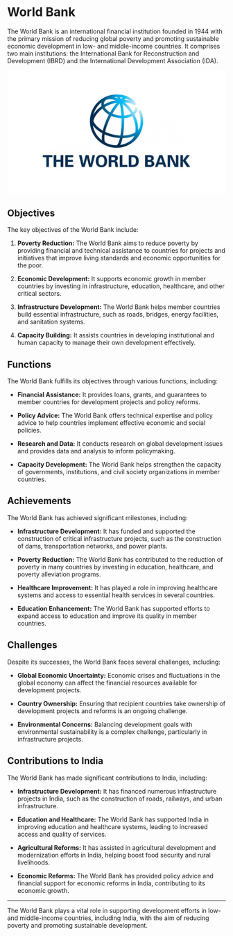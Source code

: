 # World Bank


The World Bank is an international financial institution founded in 1944 with the primary mission of reducing global poverty and promoting sustainable economic development in low- and middle-income countries. It comprises two main institutions: the International Bank for Reconstruction and Development (IBRD) and the International Development Association (IDA).

![World Bank](image-1.png)


## Objectives

The key objectives of the World Bank include:

1. **Poverty Reduction:** The World Bank aims to reduce poverty by providing financial and technical assistance to countries for projects and initiatives that improve living standards and economic opportunities for the poor.

2. **Economic Development:** It supports economic growth in member countries by investing in infrastructure, education, healthcare, and other critical sectors.

3. **Infrastructure Development:** The World Bank helps member countries build essential infrastructure, such as roads, bridges, energy facilities, and sanitation systems.

4. **Capacity Building:** It assists countries in developing institutional and human capacity to manage their own development effectively.

## Functions

The World Bank fulfills its objectives through various functions, including:

- **Financial Assistance:** It provides loans, grants, and guarantees to member countries for development projects and policy reforms.

- **Policy Advice:** The World Bank offers technical expertise and policy advice to help countries implement effective economic and social policies.

- **Research and Data:** It conducts research on global development issues and provides data and analysis to inform policymaking.

- **Capacity Development:** The World Bank helps strengthen the capacity of governments, institutions, and civil society organizations in member countries.

## Achievements

The World Bank has achieved significant milestones, including:

- **Infrastructure Development:** It has funded and supported the construction of critical infrastructure projects, such as the construction of dams, transportation networks, and power plants.

- **Poverty Reduction:** The World Bank has contributed to the reduction of poverty in many countries by investing in education, healthcare, and poverty alleviation programs.

- **Healthcare Improvement:** It has played a role in improving healthcare systems and access to essential health services in several countries.

- **Education Enhancement:** The World Bank has supported efforts to expand access to education and improve its quality in member countries.

## Challenges

Despite its successes, the World Bank faces several challenges, including:

- **Global Economic Uncertainty:** Economic crises and fluctuations in the global economy can affect the financial resources available for development projects.

- **Country Ownership:** Ensuring that recipient countries take ownership of development projects and reforms is an ongoing challenge.

- **Environmental Concerns:** Balancing development goals with environmental sustainability is a complex challenge, particularly in infrastructure projects.

## Contributions to India

The World Bank has made significant contributions to India, including:

- **Infrastructure Development:** It has financed numerous infrastructure projects in India, such as the construction of roads, railways, and urban infrastructure.

- **Education and Healthcare:** The World Bank has supported India in improving education and healthcare systems, leading to increased access and quality of services.

- **Agricultural Reforms:** It has assisted in agricultural development and modernization efforts in India, helping boost food security and rural livelihoods.

- **Economic Reforms:** The World Bank has provided policy advice and financial support for economic reforms in India, contributing to its economic growth.

---

The World Bank plays a vital role in supporting development efforts in low- and middle-income countries, including India, with the aim of reducing poverty and promoting sustainable development.
